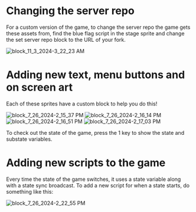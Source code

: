 # Changing the server repo
For a custom version of the game, to change the server repo the game gets these assets from, find the blue flag script in the stage sprite and change the set server repo block to the URL of your fork.

![block_11_3_2024-3_22_23 AM](https://github.com/user-attachments/assets/92fa728e-3052-463b-8fd6-19931cdd977b)

# Adding new text, menu buttons and on screen art
Each of these sprites have a custom block to help you do this!

![block_7_26_2024-2_15_37 PM](https://github.com/user-attachments/assets/f9b60511-bdd1-4ed4-acb1-1f490102375d)
![block_7_26_2024-2_16_14 PM](https://github.com/user-attachments/assets/a62a628f-c4ab-4c34-b370-ab831bb1e5ba)
![block_7_26_2024-2_16_51 PM](https://github.com/user-attachments/assets/1bf2433f-8675-429d-8c1f-07f273aec07e)
![block_7_26_2024-2_17_03 PM](https://github.com/user-attachments/assets/08df3217-4109-4e19-935d-298163644029)

To check out the state of the game, press the 1 key to show the state and substate variables.

# Adding new scripts to the game
Every time the state of the game switches, it uses a state variable along with a state sync broadcast. To add a new script for when a state starts, do something like this:

![block_7_26_2024-2_22_55 PM](https://github.com/user-attachments/assets/62e9ee13-fe1d-456a-b3fb-870ce75f407f)
